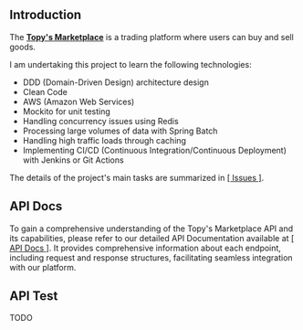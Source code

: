 ## Introduction
The <U>**Topy's Marketplace**</U> is a trading platform where users can buy and sell goods.

I am undertaking this project to learn the following technologies:
- DDD (Domain-Driven Design) architecture design
- Clean Code
- AWS (Amazon Web Services)
- Mockito for unit testing
- Handling concurrency issues using Redis
- Processing large volumes of data with Spring Batch
- Handling high traffic loads through caching
- Implementing CI/CD (Continuous Integration/Continuous Deployment) with Jenkins or Git Actions

The details of the project's main tasks are summarized in [[ Issues ]](https://github.com/topyheun/topy/issues).

## API Docs
To gain a comprehensive understanding of the Topy's Marketplace API and its capabilities, please refer to our detailed API Documentation available at [[ API Docs ]](https://topys-organization.gitbook.io/topy-api-docs/). It provides comprehensive information about each endpoint, including request and response structures, facilitating seamless integration with our platform.

## API Test
TODO
